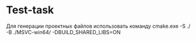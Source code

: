 # Test-task

Для генерации проектных файлов использовать команду 
cmake.exe -S ./ -B ./MSVC-win64/ -DBUILD_SHARED_LIBS=ON